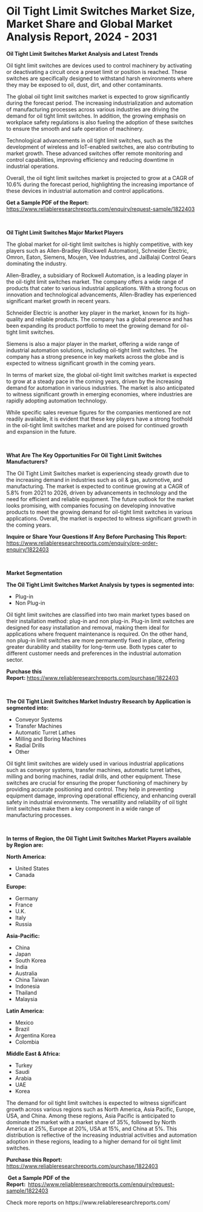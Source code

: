 <p><h1>Oil Tight Limit Switches Market Size, Market Share and Global Market Analysis Report, 2024 - 2031</h1></p><p><strong>Oil Tight Limit Switches Market Analysis and Latest Trends</strong></p>
<p><p>Oil tight limit switches are devices used to control machinery by activating or deactivating a circuit once a preset limit or position is reached. These switches are specifically designed to withstand harsh environments where they may be exposed to oil, dust, dirt, and other contaminants.</p><p>The global oil tight limit switches market is expected to grow significantly during the forecast period. The increasing industrialization and automation of manufacturing processes across various industries are driving the demand for oil tight limit switches. In addition, the growing emphasis on workplace safety regulations is also fueling the adoption of these switches to ensure the smooth and safe operation of machinery.</p><p>Technological advancements in oil tight limit switches, such as the development of wireless and IoT-enabled switches, are also contributing to market growth. These advanced switches offer remote monitoring and control capabilities, improving efficiency and reducing downtime in industrial operations.</p><p>Overall, the oil tight limit switches market is projected to grow at a CAGR of 10.6% during the forecast period, highlighting the increasing importance of these devices in industrial automation and control applications.</p></p>
<p><strong>Get a Sample PDF of the Report:&nbsp;</strong> <a href="https://www.reliableresearchreports.com/enquiry/request-sample/1822403">https://www.reliableresearchreports.com/enquiry/request-sample/1822403</a></p>
<p>&nbsp;</p>
<p><strong>Oil Tight Limit Switches Major Market Players</strong></p>
<p><p>The global market for oil-tight limit switches is highly competitive, with key players such as Allen-Bradley (Rockwell Automation), Schneider Electric, Omron, Eaton, Siemens, Moujen, Vee Industries, and JaiBalaji Control Gears dominating the industry.</p><p>Allen-Bradley, a subsidiary of Rockwell Automation, is a leading player in the oil-tight limit switches market. The company offers a wide range of products that cater to various industrial applications. With a strong focus on innovation and technological advancements, Allen-Bradley has experienced significant market growth in recent years.</p><p>Schneider Electric is another key player in the market, known for its high-quality and reliable products. The company has a global presence and has been expanding its product portfolio to meet the growing demand for oil-tight limit switches.</p><p>Siemens is also a major player in the market, offering a wide range of industrial automation solutions, including oil-tight limit switches. The company has a strong presence in key markets across the globe and is expected to witness significant growth in the coming years.</p><p>In terms of market size, the global oil-tight limit switches market is expected to grow at a steady pace in the coming years, driven by the increasing demand for automation in various industries. The market is also anticipated to witness significant growth in emerging economies, where industries are rapidly adopting automation technology.</p><p>While specific sales revenue figures for the companies mentioned are not readily available, it is evident that these key players have a strong foothold in the oil-tight limit switches market and are poised for continued growth and expansion in the future.</p></p>
<p>&nbsp;</p>
<p><strong>What Are The Key Opportunities For Oil Tight Limit Switches Manufacturers?</strong></p>
<p><p>The Oil Tight Limit Switches market is experiencing steady growth due to the increasing demand in industries such as oil & gas, automotive, and manufacturing. The market is expected to continue growing at a CAGR of 5.8% from 2021 to 2026, driven by advancements in technology and the need for efficient and reliable equipment. The future outlook for the market looks promising, with companies focusing on developing innovative products to meet the growing demand for oil-tight limit switches in various applications. Overall, the market is expected to witness significant growth in the coming years.</p></p>
<p><strong>Inquire or Share Your Questions If Any Before Purchasing This Report:</strong> <a href="https://www.reliableresearchreports.com/enquiry/pre-order-enquiry/1822403">https://www.reliableresearchreports.com/enquiry/pre-order-enquiry/1822403</a></p>
<p>&nbsp;</p>
<p><strong>Market Segmentation</strong></p>
<p><strong>The Oil Tight Limit Switches Market Analysis by types is segmented into:</strong></p>
<p><ul><li>Plug-in</li><li>Non Plug-in</li></ul></p>
<p><p>Oil tight limit switches are classified into two main market types based on their installation method: plug-in and non plug-in. Plug-in limit switches are designed for easy installation and removal, making them ideal for applications where frequent maintenance is required. On the other hand, non plug-in limit switches are more permanently fixed in place, offering greater durability and stability for long-term use. Both types cater to different customer needs and preferences in the industrial automation sector.</p></p>
<p><strong>Purchase this Report:&nbsp;</strong><a href="https://www.reliableresearchreports.com/purchase/1822403">https://www.reliableresearchreports.com/purchase/1822403</a></p>
<p>&nbsp;</p>
<p><strong>The Oil Tight Limit Switches Market Industry Research by Application is segmented into:</strong></p>
<p><ul><li>Conveyor Systems</li><li>Transfer Machines</li><li>Automatic Turret Lathes</li><li>Milling and Boring Machines</li><li>Radial Drills</li><li>Other</li></ul></p>
<p><p>Oil tight limit switches are widely used in various industrial applications such as conveyor systems, transfer machines, automatic turret lathes, milling and boring machines, radial drills, and other equipment. These switches are crucial for ensuring the proper functioning of machinery by providing accurate positioning and control. They help in preventing equipment damage, improving operational efficiency, and enhancing overall safety in industrial environments. The versatility and reliability of oil tight limit switches make them a key component in a wide range of manufacturing processes.</p></p>
<p>&nbsp;</p>
<p><strong>In terms of Region, the Oil Tight Limit Switches Market Players available by Region are:</strong></p>
<p>
    <p> <strong> North America: </strong>
        <ul>
            <li>United States</li>
            <li>Canada</li>
        </ul>
        </p> 
    <p> <strong> Europe: </strong>
        <ul>
            <li>Germany</li>
            <li>France</li>
            <li>U.K.</li>
            <li>Italy</li>
            <li>Russia</li>
        </ul>
        </p> 
    <p> <strong> Asia-Pacific: </strong>
        <ul>
            <li>China</li>
            <li>Japan</li>
            <li>South Korea</li>
            <li>India</li>
            <li>Australia</li>
            <li>China Taiwan</li>
            <li>Indonesia</li>
            <li>Thailand</li>
            <li>Malaysia</li>
        </ul>
        </p> 
    <p> <strong> Latin America: </strong>
        <ul>
            <li>Mexico</li>
            <li>Brazil</li>
            <li>Argentina Korea</li>
            <li>Colombia</li>
        </ul>
        </p> 
    <p> <strong> Middle East & Africa: </strong>
        <ul>
            <li>Turkey</li>
            <li>Saudi</li>
            <li>Arabia</li>
            <li>UAE</li>
            <li>Korea</li>
        </ul>
    </p>
    </p>
<p><p>The demand for oil tight limit switches is expected to witness significant growth across various regions such as North America, Asia Pacific, Europe, USA, and China. Among these regions, Asia Pacific is anticipated to dominate the market with a market share of 35%, followed by North America at 25%, Europe at 20%, USA at 15%, and China at 5%. This distribution is reflective of the increasing industrial activities and automation adoption in these regions, leading to a higher demand for oil tight limit switches.</p></p>
<p><strong>Purchase this Report: </strong><a href="https://www.reliableresearchreports.com/purchase/1822403">https://www.reliableresearchreports.com/purchase/1822403</a></p>
<p>&nbsp;<strong>Get a Sample PDF of the Report:&nbsp;&nbsp;</strong><a href="https://www.reliableresearchreports.com/enquiry/request-sample/1822403">https://www.reliableresearchreports.com/enquiry/request-sample/1822403</a></p>
<p><strong></strong></p>
<p>Check more reports on https://www.reliableresearchreports.com/</p>